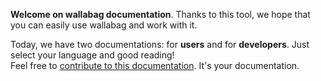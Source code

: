 **Welcome on wallabag documentation**. Thanks to this tool, we hope that you can easily use wallabag and work with it. 

Today, we have two documentations: for **users** and for **developers**. Just select your language and good reading!  
Feel free to [contribute to this documentation](https://github.com/wallabag/documentation). It's your documentation. 